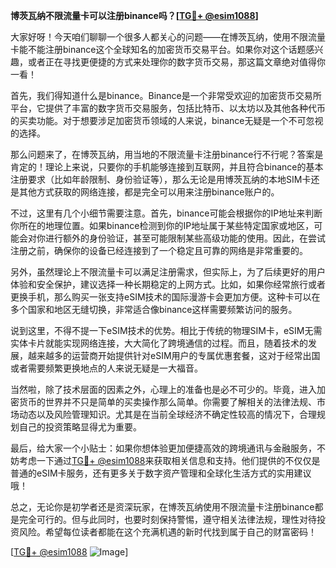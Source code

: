 **博茨瓦纳不限流量卡可以注册binance吗？[[TG💪+ @esim1088](https://t.me/s/esim1088)]**

大家好呀！今天咱们聊聊一个很多人都关心的问题——在博茨瓦纳，使用不限流量卡能不能注册binance这个全球知名的加密货币交易平台。如果你对这个话题感兴趣，或者正在寻找更便捷的方式来处理你的数字货币交易，那这篇文章绝对值得你一看！

首先，我们得知道什么是binance。Binance是一个非常受欢迎的加密货币交易所平台，它提供了丰富的数字货币交易服务，包括比特币、以太坊以及其他各种代币的买卖功能。对于想要涉足加密货币领域的人来说，binance无疑是一个不可忽视的选择。

那么问题来了，在博茨瓦纳，用当地的不限流量卡注册binance行不行呢？答案是肯定的！理论上来说，只要你的手机能够连接到互联网，并且符合binance的基本注册要求（比如年龄限制、身份验证等），那么无论是用博茨瓦纳的本地SIM卡还是其他方式获取的网络连接，都是完全可以用来注册binance账户的。

不过，这里有几个小细节需要注意。首先，binance可能会根据你的IP地址来判断你所在的地理位置。如果binance检测到你的IP地址属于某些特定国家或地区，可能会对你进行额外的身份验证，甚至可能限制某些高级功能的使用。因此，在尝试注册之前，确保你的设备已经连接到了一个稳定且可靠的网络是非常重要的。

另外，虽然理论上不限流量卡可以满足注册需求，但实际上，为了后续更好的用户体验和安全保护，建议选择一种长期稳定的上网方式。比如，如果你经常旅行或者更换手机，那么购买一张支持eSIM技术的国际漫游卡会更加方便。这种卡可以在多个国家和地区无缝切换，非常适合像binance这样需要频繁访问的服务。

说到这里，不得不提一下eSIM技术的优势。相比于传统的物理SIM卡，eSIM无需实体卡片就能实现网络连接，大大简化了跨境通信的过程。而且，随着技术的发展，越来越多的运营商开始提供针对eSIM用户的专属优惠套餐，这对于经常出国或者需要频繁更换地点的人来说无疑是一大福音。

当然啦，除了技术层面的因素之外，心理上的准备也是必不可少的。毕竟，进入加密货币的世界并不只是简单的买卖操作那么简单。你需要了解相关的法律法规、市场动态以及风险管理知识。尤其是在当前全球经济不确定性较高的情况下，合理规划自己的投资策略显得尤为重要。

最后，给大家一个小贴士：如果你想体验更加便捷高效的跨境通讯与金融服务，不妨考虑一下通过[TG💪+ @esim1088](https://t.me/s/esim1088)来获取相关信息和支持。他们提供的不仅仅是普通的eSIM卡服务，还有更多关于数字资产管理和全球化生活方式的实用建议哦！

总之，无论你是初学者还是资深玩家，在博茨瓦纳使用不限流量卡注册binance都是完全可行的。但与此同时，也要时刻保持警惕，遵守相关法律法规，理性对待投资风险。希望每位读者都能在这个充满机遇的新时代找到属于自己的财富密码！

[[TG💪+ @esim1088](https://t.me/s/esim1088) ![Image](https://i.postimg.cc/4NQfJmqS/Snipaste-2025-05-13-00-14-12.png)]